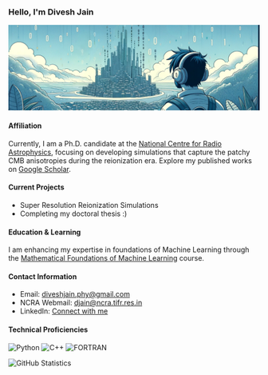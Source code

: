 ### Hello, I'm Divesh Jain
![My GitHub Banner](https://github.com/diveshjain-phy/assets/blob/main/github_banner.png)

#### Affiliation
Currently, I am a Ph.D. candidate at the [National Centre for Radio Astrophysics](https://www.ncra.tifr.res.in/ncra/people/Academic_StudentsPage?oid=337), focusing on developing simulations that capture the patchy CMB anisotropies during the reionization era. Explore my published works on [Google Scholar](https://scholar.google.com/citations?user=zrF5Y1gAAAAJ&hl=en).

#### Current Projects
- Super Resolution Reionization Simulations
- Completing my doctoral thesis :)

#### Education & Learning
I am enhancing my expertise in foundations of Machine Learning through the [Mathematical Foundations of Machine Learning](https://www.udemy.com/course/machine-learning-data-science-foundations-masterclass/) course.

#### Contact Information
- Email: [diveshjain.phy@gmail.com](mailto:diveshjain.phy@gmail.com)
- NCRA Webmail: [djain@ncra.tifr.res.in](mailto:djain@ncra.tifr.res.in)
- LinkedIn: [Connect with me](https://www.linkedin.com/in/diveshjain-phy)

#### Technical Proficiencies
![Python](https://img.shields.io/badge/-Python-black?style=flat-square&logo=python)
![C++](https://img.shields.io/badge/-C++-black?style=flat-square&logo=cplusplus)
![FORTRAN](https://img.shields.io/badge/-FORTRAN-black?style=flat-square&logo=fortran)

![GitHub Statistics](https://github-readme-stats.vercel.app/api?username=diveshjain-phy&show_icons=true&theme=dark)
